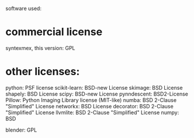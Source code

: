 software used:

# commercial license

syntexmex, this version: GPL

# other licenses:

python: PSF license
scikit-learn: BSD-new License
skimage: BSD License
shapely: BSD License
scipy: BSD-new License
pynndescent: BSD2-License
Pillow: Python Imaging Library license (MIT-like)
numba: BSD 2-Clause "Simplified" License
networkx: BSD License
decorator: BSD 2-Clause "Simplified" License
llvmlite: BSD 2-Clause "Simplified" License
numpy: BSD

blender: GPL

